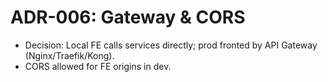 # ADR-006: Gateway & CORS
- Decision: Local FE calls services directly; prod fronted by API Gateway (Nginx/Traefik/Kong).
- CORS allowed for FE origins in dev.